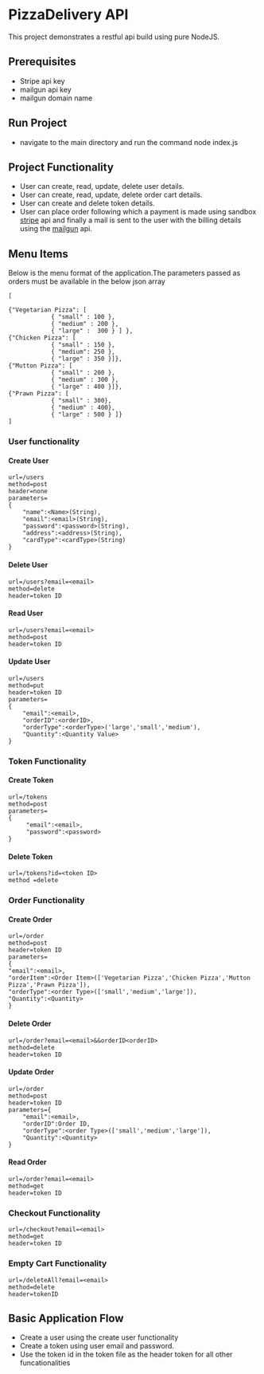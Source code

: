 # PizzaDelivery API

This project demonstrates a restful api build using pure NodeJS.

## Prerequisites
* Stripe api key
* mailgun api key
* mailgun domain name

## Run Project
* navigate to the main directory and run the command node index.js

## Project Functionality
* User can create, read, update, delete user details.
* User can create, read, update, delete order cart details.
* User can create and delete token details.
* User can place order following which a payment is made using sandbox [stripe](https://stripe.com) api and finally a mail is sent to the user with  the billing details using the [mailgun](https://www.mailgun.com/) api.




## Menu Items

Below is the menu format of the application.The parameters passed as orders must be available in the below json array
```
[

{"Vegetarian Pizza": [
            { "small" : 100 },
            { "medium" : 200 },
            { "large" :  300 } ] },
{"Chicken Pizza": [
            { "small" : 150 },
            { "medium": 250 },
            { "large" : 350 }]},
{"Mutton Pizza": [
            { "small" : 200 },
            { "medium" : 300 },
            { "large" : 400 }]},
{"Prawn Pizza": [
            { "small" : 300},
            { "medium" : 400},
            { "large" : 500 } ]}
]

```

### User functionality
#### Create User
```
url=/users
method=post
header=none
parameters=
{
	"name":<Name>(String),
	"email":<email>(String),
	"password":<password>(String),
	"address":<address>(String),
	"cardType":<cardType>(String)
}
```
#### Delete User
```
url=/users?email=<email>
method=delete
header=token ID

```
#### Read User
```
url=/users?email=<email>
method=post
header=token ID
```
#### Update User
```
url=/users
method=put
header=token ID
parameters=
{
	"email":<email>,
	"orderID":<orderID>,
	"orderType":<orderType>('large','small','medium'),
	"Quantity":<Quantity Value>
}
```


### Token Functionality

#### Create Token
```
url=/tokens
method=post
parameters=
{
     "email":<email>,
     "password":<password>
}
```

#### Delete Token
```
url=/tokens?id=<token ID>
method =delete
```

### Order Functionality

#### Create Order
```
url=/order
method=post
header=token ID
parameters=
{
"email":<email>,
"orderItem":<Order Item>(['Vegetarian Pizza','Chicken Pizza','Mutton Pizza','Prawn Pizza']),
"orderType":<order Type>(['small','medium','large']),
"Quantity":<Quantity>
}
```
#### Delete Order
```
url=/order?email=<email>&&orderID<orderID>
method=delete
header=token ID
```
#### Update Order
```
url=/order
method=post
header=token ID
parameters={
	"email":<email>,
	"orderID":Order ID,
	"orderType":<order Type>(['small','medium','large']),
	"Quantity":<Quantity>
}
```
#### Read Order
```
url=/order?email=<email>
method=get
header=token ID
```

### Checkout Functionality
```
url=/checkout?email=<email>
method=get
header=token ID
```
### Empty Cart Functionality
```
url=/deleteAll?email=<email>
method=delete
header=tokenID

```
## Basic Application Flow
* Create a user using the create user functionality
* Create a token using user email and password.
* Use the token id in the token file as the header token for all other funcationalities

